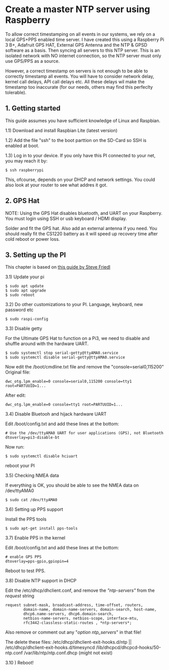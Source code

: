# Create a master NTP server using Raspberry

To allow correct timestamping on all events in our systems, we rely on a local GPS+PPS enabled time server.
I have created this using a Raspberry Pi 3 B+, Adafruit GPS HAT, External GPS Antenna and the NTP & GPSD
software as a basis. Then syncing all servers to this NTP server. This is an isolated network with NO internet connection,
so the NTP server must only use GPS/PPS as a source.

However, a correct timestamp on servers is not enough to be able to correctly timestamp all events. You will have to consider
network delay, kernel call delays, API call delays etc. All these delays wil make the timestamp too inaccurate 
(for our needs, others may find this perfeclty tolerable). 

## 1. Getting started

This guide assumes you have sufficient knowledge of Linux and Raspbian.

1.1) Download and install Raspbian Lite (latest version)

1.2) Add the file "ssh" to the boot parttion on the SD-Card so SSH is enabled at boot.

1.3) Log in to your device. If you only have this PI connected to your net, you may reach it by:
```
$ ssh raspberrypi
```
This, ofcourse, depends on your DHCP and network settings. You could also look at your router to see what addres it got.


## 2. GPS Hat

NOTE: Using the GPS Hat disables bluetooth, and UART on your Raspberry. You must login using SSH or usb keyboard / HDMI display.

Solder and fit the GPS hat. Also add an external antenna if you need. You should really fit the CS1220 battery as 
it will speed up recovery time after cold reboot or power loss.

## 3. Setting up the PI

This chapter is based on [this guide by Steve Friedl](http://unixwiz.net/techtips/raspberry-pi3-gps-time.html)

3.1) Update your pi
```
$ sudo apt update
$ sudo apt upgrade
$ sudo reboot
```

3.2) Do other customizations to your PI. Language, keyboard, new password etc
```
$ sudo raspi-config
```

3.3) Disable getty

For the Ultimate GPS Hat to function on a Pi3, we need to disable and shuffle around with the hardware UART. 

```
$ sudo systemctl stop serial-getty@ttyAMA0.service
$ sudo systemctl disable serial-getty@ttyAMA0.service
```
Now edit the /boot/cmdline.txt file and remove the "console=serial0,115200"
Original file:
```
dwc_otg.lpm_enable=0 console=serial0,115200 console=tty1 root=PARTUUID=1...
```
After edit:
```
dwc_otg.lpm_enable=0 console=tty1 root=PARTUUID=1...
```

3.4) Disable Bluetooh and hijack hardware UART

Edit /boot/config.txt and add these lines at the bottom:
```
# Use the /dev/ttyAMA0 UART for user applications (GPS), not Bluetooth
dtoverlay=pi3-disable-bt
```
Now run:
```
$ sudo systemctl disable hciuart
```

reboot your PI

3.5) Checking NMEA data

If everything is OK, you should be able to see the NMEA data on /dev/ttyAMA0

```
$ sudo cat /dev/ttyAMA0
```


3.6) Setting up PPS support

Install the PPS tools
```
$ sudo apt-get install pps-tools
```

3.7) Enable PPS in the kernel

Edit /boot/config.txt and add these lines at the bottom:
```
# enable GPS PPS
dtoverlay=pps-gpio,gpiopin=4
```

Reboot to test PPS.

3.8) Disable NTP support in DHCP

Edit the /etc/dhcp/dhclient.conf, and remove the *"ntp-servers"* from the *request* string
```
request subnet-mask, broadcast-address, time-offset, routers,
        domain-name, domain-name-servers, domain-search, host-name,
        dhcp6.name-servers, dhcp6.domain-search,
        netbios-name-servers, netbios-scope, interface-mtu,
        rfc3442-classless-static-routes , *ntp-servers*;
```

Also remove or comment out any "*option ntp_servers*" in that file!

 The delete these files:
/etc/dhcp/dhclient-exit-hooks.d/ntp || /etc/dhcp/dhclient-exit-hooks.d/timesyncd
/lib/dhcpcd/dhcpcd-hooks/50-ntp.conf
/var/lib/ntp/ntp.conf.dhcp (might not exist)


3.10 ) Reboot!

